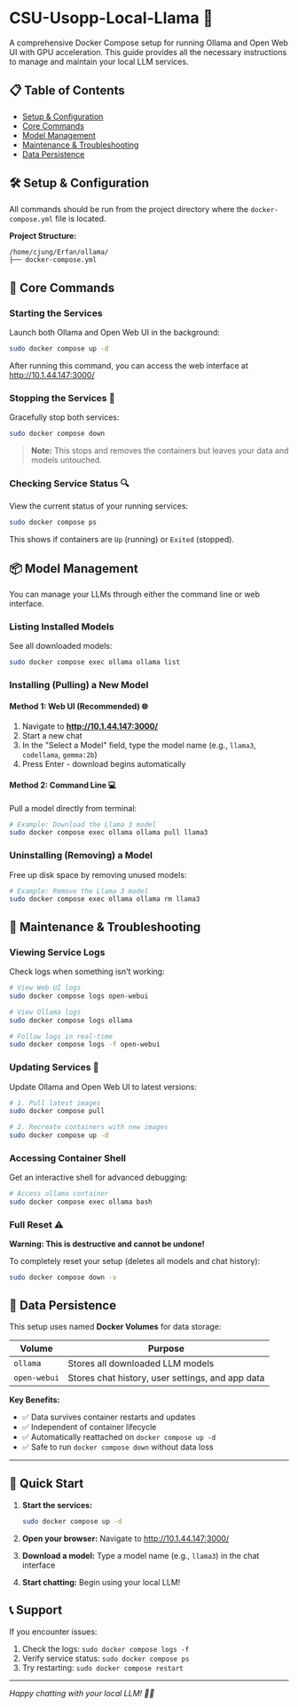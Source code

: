 # CSU-Usopp-Local-Llama 🦙

A comprehensive Docker Compose setup for running Ollama and Open Web UI with GPU acceleration. This guide provides all the necessary instructions to manage and maintain your local LLM services.

## 📋 Table of Contents
- [Setup & Configuration](#-setup--configuration)
- [Core Commands](#-core-commands)
- [Model Management](#-model-management)
- [Maintenance & Troubleshooting](#-maintenance--troubleshooting)
- [Data Persistence](#-data-persistence)

## 🛠️ Setup & Configuration

All commands should be run from the project directory where the `docker-compose.yml` file is located.

**Project Structure:**
```bash
/home/cjung/Erfan/ollama/
├── docker-compose.yml
```

## 🚀 Core Commands

### Starting the Services
Launch both Ollama and Open Web UI in the background:

```bash
sudo docker compose up -d
```

After running this command, you can access the web interface at http://10.1.44.147:3000/

### Stopping the Services 🛑
Gracefully stop both services:

```bash
sudo docker compose down
```

> **Note:** This stops and removes the containers but leaves your data and models untouched.

### Checking Service Status 🔍
View the current status of your running services:

```bash
sudo docker compose ps
```

This shows if containers are `Up` (running) or `Exited` (stopped).

## 📦 Model Management

You can manage your LLMs through either the command line or web interface.

### Listing Installed Models
See all downloaded models:

```bash
sudo docker compose exec ollama ollama list
```

### Installing (Pulling) a New Model

#### Method 1: Web UI (Recommended) 🌐
1. Navigate to **http://10.1.44.147:3000/**
2. Start a new chat
3. In the "Select a Model" field, type the model name (e.g., `llama3`, `codellama`, `gemma:2b`)
4. Press Enter - download begins automatically

#### Method 2: Command Line 💻
Pull a model directly from terminal:

```bash
# Example: Download the Llama 3 model
sudo docker compose exec ollama ollama pull llama3
```

### Uninstalling (Removing) a Model
Free up disk space by removing unused models:

```bash
# Example: Remove the Llama 3 model
sudo docker compose exec ollama ollama rm llama3
```

## 🔧 Maintenance & Troubleshooting

### Viewing Service Logs
Check logs when something isn't working:

```bash
# View Web UI logs
sudo docker compose logs open-webui

# View Ollama logs  
sudo docker compose logs ollama

# Follow logs in real-time
sudo docker compose logs -f open-webui
```

### Updating Services 🔄
Update Ollama and Open Web UI to latest versions:

```bash
# 1. Pull latest images
sudo docker compose pull

# 2. Recreate containers with new images
sudo docker compose up -d
```

### Accessing Container Shell
Get an interactive shell for advanced debugging:

```bash
# Access ollama container
sudo docker compose exec ollama bash
```

### Full Reset ⚠️
**Warning: This is destructive and cannot be undone!**

To completely reset your setup (deletes all models and chat history):

```bash
sudo docker compose down -v
```

## 💾 Data Persistence

This setup uses named **Docker Volumes** for data storage:

| Volume | Purpose |
|--------|---------|
| `ollama` | Stores all downloaded LLM models |
| `open-webui` | Stores chat history, user settings, and app data |

**Key Benefits:**
- ✅ Data survives container restarts and updates
- ✅ Independent of container lifecycle  
- ✅ Automatically reattached on `docker compose up -d`
- ✅ Safe to run `docker compose down` without data loss

---

## 🎯 Quick Start

1. **Start the services:**
   ```bash
   sudo docker compose up -d
   ```

2. **Open your browser:** Navigate to http://10.1.44.147:3000/

3. **Download a model:** Type a model name (e.g., `llama3`) in the chat interface

4. **Start chatting:** Begin using your local LLM!

## 📞 Support

If you encounter issues:
1. Check the logs: `sudo docker compose logs -f`
2. Verify service status: `sudo docker compose ps`
3. Try restarting: `sudo docker compose restart`

---
*Happy chatting with your local LLM! 🦙✨*
